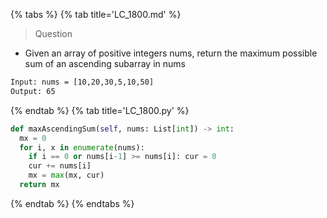 {% tabs %}
{% tab title='LC_1800.md' %}

> Question

* Given an array of positive integers nums, return the maximum possible sum of an ascending subarray in nums

```txt
Input: nums = [10,20,30,5,10,50]
Output: 65
```

{% endtab %}
{% tab title='LC_1800.py' %}

```py
def maxAscendingSum(self, nums: List[int]) -> int:
  mx = 0
  for i, x in enumerate(nums):
    if i == 0 or nums[i-1] >= nums[i]: cur = 0
    cur += nums[i]
    mx = max(mx, cur)
  return mx
```

{% endtab %}
{% endtabs %}
